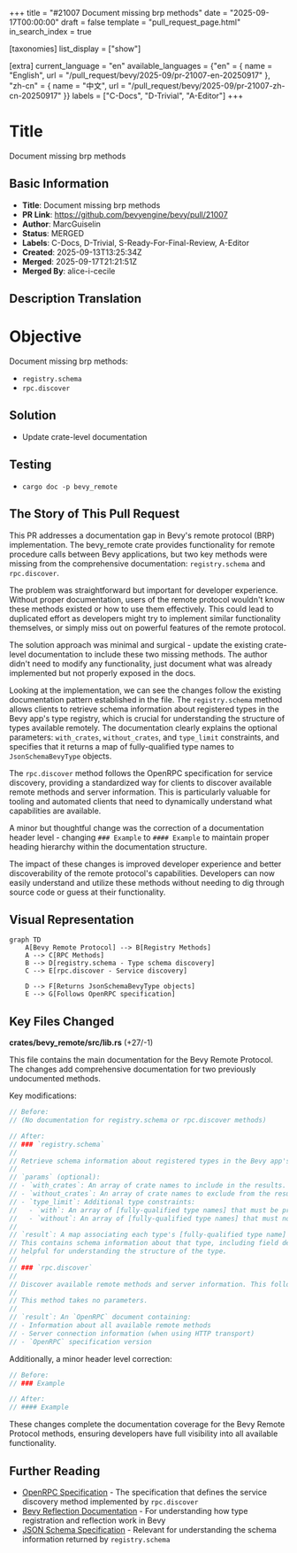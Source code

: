 +++
title = "#21007 Document missing brp methods"
date = "2025-09-17T00:00:00"
draft = false
template = "pull_request_page.html"
in_search_index = true

[taxonomies]
list_display = ["show"]

[extra]
current_language = "en"
available_languages = {"en" = { name = "English", url = "/pull_request/bevy/2025-09/pr-21007-en-20250917" }, "zh-cn" = { name = "中文", url = "/pull_request/bevy/2025-09/pr-21007-zh-cn-20250917" }}
labels = ["C-Docs", "D-Trivial", "A-Editor"]
+++

# Title
Document missing brp methods

## Basic Information
- **Title**: Document missing brp methods
- **PR Link**: https://github.com/bevyengine/bevy/pull/21007
- **Author**: MarcGuiselin
- **Status**: MERGED
- **Labels**: C-Docs, D-Trivial, S-Ready-For-Final-Review, A-Editor
- **Created**: 2025-09-13T13:25:34Z
- **Merged**: 2025-09-17T21:21:51Z
- **Merged By**: alice-i-cecile

## Description Translation
# Objective

Document missing brp methods:
- `registry.schema`
- `rpc.discover`

## Solution

- Update crate-level documentation

## Testing

- `cargo doc -p bevy_remote`

## The Story of This Pull Request

This PR addresses a documentation gap in Bevy's remote protocol (BRP) implementation. The bevy_remote crate provides functionality for remote procedure calls between Bevy applications, but two key methods were missing from the comprehensive documentation: `registry.schema` and `rpc.discover`.

The problem was straightforward but important for developer experience. Without proper documentation, users of the remote protocol wouldn't know these methods existed or how to use them effectively. This could lead to duplicated effort as developers might try to implement similar functionality themselves, or simply miss out on powerful features of the remote protocol.

The solution approach was minimal and surgical - update the existing crate-level documentation to include these two missing methods. The author didn't need to modify any functionality, just document what was already implemented but not properly exposed in the docs.

Looking at the implementation, we can see the changes follow the existing documentation pattern established in the file. The `registry.schema` method allows clients to retrieve schema information about registered types in the Bevy app's type registry, which is crucial for understanding the structure of types available remotely. The documentation clearly explains the optional parameters: `with_crates`, `without_crates`, and `type_limit` constraints, and specifies that it returns a map of fully-qualified type names to `JsonSchemaBevyType` objects.

The `rpc.discover` method follows the OpenRPC specification for service discovery, providing a standardized way for clients to discover available remote methods and server information. This is particularly valuable for tooling and automated clients that need to dynamically understand what capabilities are available.

A minor but thoughtful change was the correction of a documentation header level - changing `### Example` to `#### Example` to maintain proper heading hierarchy within the documentation structure.

The impact of these changes is improved developer experience and better discoverability of the remote protocol's capabilities. Developers can now easily understand and utilize these methods without needing to dig through source code or guess at their functionality.

## Visual Representation

```mermaid
graph TD
    A[Bevy Remote Protocol] --> B[Registry Methods]
    A --> C[RPC Methods]
    B --> D[registry.schema - Type schema discovery]
    C --> E[rpc.discover - Service discovery]
    
    D --> F[Returns JsonSchemaBevyType objects]
    E --> G[Follows OpenRPC specification]
```

## Key Files Changed

**crates/bevy_remote/src/lib.rs** (+27/-1)

This file contains the main documentation for the Bevy Remote Protocol. The changes add comprehensive documentation for two previously undocumented methods.

Key modifications:

```rust
// Before:
// (No documentation for registry.schema or rpc.discover methods)

// After:
// ### `registry.schema`
//
// Retrieve schema information about registered types in the Bevy app's type registry.
//
// `params` (optional):
// - `with_crates`: An array of crate names to include in the results. When empty or omitted, types from all crates will be included.
// - `without_crates`: An array of crate names to exclude from the results. When empty or omitted, no crates will be excluded.
// - `type_limit`: Additional type constraints:
//   - `with`: An array of [fully-qualified type names] that must be present for a type to be included
//   - `without`: An array of [fully-qualified type names] that must not be present for a type to be excluded
//
// `result`: A map associating each type's [fully-qualified type name] to a [`JsonSchemaBevyType`](crate::schemas::json_schema::JsonSchemaBevyType).
// This contains schema information about that type, including field definitions, type information, reflect type information, and other metadata
// helpful for understanding the structure of the type.
//
// ### `rpc.discover`
//
// Discover available remote methods and server information. This follows the [`OpenRPC` specification for service discovery](https://spec.open-rpc.org/#service-discovery-method).
//
// This method takes no parameters.
//
// `result`: An `OpenRPC` document containing:
// - Information about all available remote methods
// - Server connection information (when using HTTP transport)
// - `OpenRPC` specification version
```

Additionally, a minor header level correction:
```rust
// Before:
// ### Example

// After:
// #### Example
```

These changes complete the documentation coverage for the Bevy Remote Protocol methods, ensuring developers have full visibility into all available functionality.

## Further Reading

- [OpenRPC Specification](https://spec.open-rpc.org/) - The specification that defines the service discovery method implemented by `rpc.discover`
- [Bevy Reflection Documentation](https://bevyengine.org/learn/books/introduction/reflection/) - For understanding how type registration and reflection work in Bevy
- [JSON Schema Specification](https://json-schema.org/) - Relevant for understanding the schema information returned by `registry.schema`